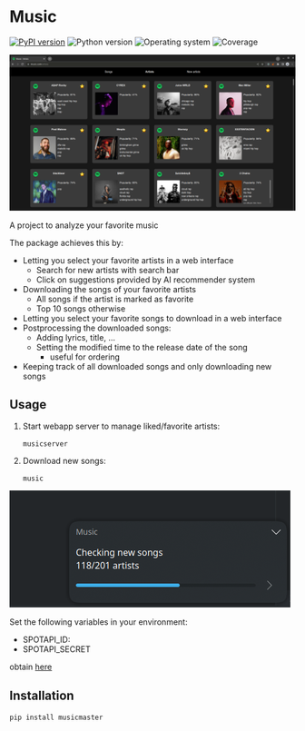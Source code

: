 # Music
[![PyPI version](https://badge.fury.io/py/music.svg)](https://badge.fury.io/py/music)
![Python version](https://img.shields.io/badge/python-3.10+-brightgreen)
![Operating system](https://img.shields.io/badge/os-linux-brightgreen)
![Coverage](https://img.shields.io/badge/coverage-100%25-brightgreen)

![example view](assets/examples/artists.png?raw=true)

A project to analyze your favorite music

The package achieves this by:
* Letting you select your favorite artists in a web interface
    * Search for new artists with search bar
    * Click on suggestions provided by AI recommender system
* Downloading the songs of your favorite artists
    * All songs if the artist is marked as favorite
    * Top 10 songs otherwise
* Letting you select your favorite songs to download in a web interface
* Postprocessing the downloaded songs:
    * Adding lyrics, title, ...
    * Setting the modified time to the release date of the song
        * useful for ordering
* Keeping track of all downloaded songs and only downloading new songs


## Usage
1) Start webapp server to manage liked/favorite artists:
    ```shell
    musicserver
    ```
2) Download new songs:
    ```shell
    music
    ```

![progress example](assets/examples/updating.png?raw=true)

Set the following variables in your environment:
* SPOTAPI_ID:
* SPOTAPI_SECRET

obtain [here](https://developer.spotify.com/documentation/general/guides/authorization/app-settings/)

## Installation
```shell
pip install musicmaster
```
